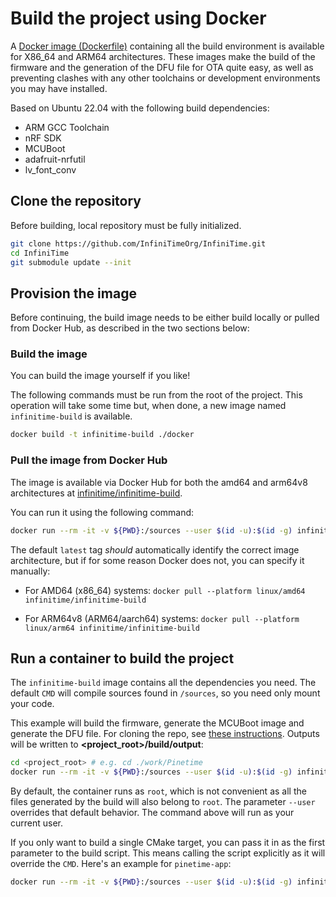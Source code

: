 # Build the project using Docker

A [Docker image (Dockerfile)](../docker) containing all the build environment is available for X86_64 and ARM64 architectures.
These images make the build of the firmware and the generation of the DFU file for OTA quite easy, as well as preventing clashes with any other toolchains or development environments you may have installed.

Based on Ubuntu 22.04 with the following build dependencies:

- ARM GCC Toolchain
- nRF SDK
- MCUBoot
- adafruit-nrfutil
- lv_font_conv

## Clone the repository

Before building, local repository must be fully initialized.

```sh
git clone https://github.com/InfiniTimeOrg/InfiniTime.git
cd InfiniTime
git submodule update --init
```

## Provision the image

Before continuing, the build image needs to be either build locally or pulled
from Docker Hub, as described in the two sections below:

### Build the image

You can build the image yourself if you like!

The following commands must be run from the root of the project. This operation
will take some time but, when done, a new image named `infinitime-build` is
available.

```sh
docker build -t infinitime-build ./docker
```

### Pull the image from Docker Hub

The image is available via Docker Hub for both the amd64 and arm64v8 architectures at
[infinitime/infinitime-build](https://hub.docker.com/repository/docker/infinitime/infinitime-build).

You can run it using the following command:

```sh
docker run --rm -it -v ${PWD}:/sources --user $(id -u):$(id -g) infinitime/infinitime-build
```

The default `latest` tag *should* automatically identify the correct image architecture, but if for some reason Docker does not, you can specify it manually:

- For AMD64 (x86_64) systems: `docker pull --platform linux/amd64 infinitime/infinitime-build`

- For ARM64v8 (ARM64/aarch64) systems: `docker pull --platform linux/arm64 infinitime/infinitime-build`

## Run a container to build the project

The `infinitime-build` image contains all the dependencies you need.
The default `CMD` will compile sources found in `/sources`, so you need only mount your code.

This example will build the firmware, generate the MCUBoot image and generate the DFU file.
For cloning the repo, see [these instructions](../doc/buildAndProgram.md#clone-the-repo). Outputs will be written to **<project_root>/build/output**:

```sh
cd <project_root> # e.g. cd ./work/Pinetime
docker run --rm -it -v ${PWD}:/sources --user $(id -u):$(id -g) infinitime-build
```

By default, the container runs as `root`, which is not convenient as all the files generated by the build will also belong to `root`.
The parameter `--user` overrides that default behavior.
The command above will run as your current user.

If you only want to build a single CMake target, you can pass it in as the first parameter to the build script.
This means calling the script explicitly as it will override the `CMD`.
Here's an example for `pinetime-app`:

```sh
docker run --rm -it -v ${PWD}:/sources --user $(id -u):$(id -g) infinitime-build /opt/build.sh pinetime-app
```
